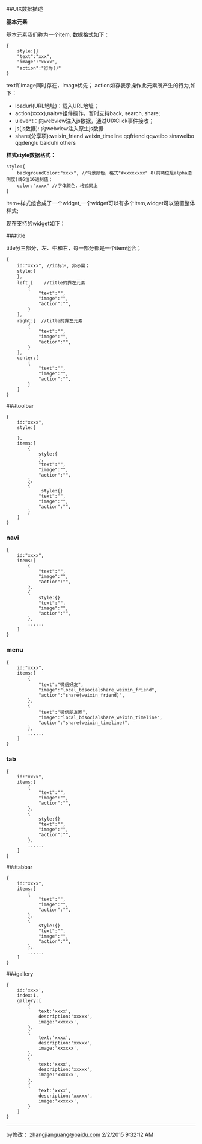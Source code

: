 ##UIX数据描述

**基本元素**

基本元素我们称为一个item, 数据格式如下：

    {
        style:{}
        "text":"xxx",
        "image":"xxxx",
        "action":"行为()"
    }

text和image同时存在，image优先；
action如存表示操作此元素所产生的行为,如下：

- loadurl(URL地址)：载入URL地址；
- action(xxxx),naitve组件操作，暂时支持back, search, share;
- uievent：向webview注入js数据，通过UIXClick事件接收；
- js(js数据): 向webview注入原生js数据
- share(分享项):weixin\_friend weixin_timeline qqfriend qqweibo sinaweibo qqdenglu baiduhi others


**样式style数据格式：**

    style:{
        backgroundColor:"xxxx", //背景颜色，格式"#xxxxxxxx" 8(前两位是alpha透明度)或6位16进制值；
        color:"xxxx" //字体颜色，格式同上
    }

item+样式组合成了一个widget,一个widget可以有多个item,widget可以设置整体样式;

现在支持的widget如下：

###title

title分三部分，左、中和右，每一部分都是一个item组合；


    {
        id:"xxxx", //id标识, 非必需；
        style:{
        },
        left:[    //title的靠左元素
            {
                "text":"",
                "image":"",
                "action":"",
            }
        ],
        right:[  //title的靠左元素
            {
                "text":"",
                "image":"",
                "action":"",
            }
        ],
        center:[
            {
                "text":"",
                "image":"",
                "action":"",
            }
        ]
    }

###toolbar

    {
        id:"xxxx",
        style:{

        },
        items:[
            {
                style:{
                },
                "text":"",
                "image":"",
                "action":"",
            },
            {
                 style:{}
                "text":"",
                "image":"",
                "action":"",
            }
        ]
    }

### navi

    {
        id:"xxxx",
        items:[
            {
                "text":"",
                "image":"",
                "action":"",
            },
            {
                style:{}
                "text":"",
                "image":"",
                "action":"",
            },
            ......
        ]
    }

### menu

    {
        id:"xxxx",
        items:[
            {
                "text":"微信好友",
                "image":"local_bdsocialshare_weixin_friend",
                "action":"share(weixin_friend)",
            },
            {
                "text":"微信朋友圈",
                "image":"local_bdsocialshare_weixin_timeline",
                "action":"share(weixin_timeline)",
            },
            ......
        ]
    }

### tab

    {
        id:"xxxx",
        items:[
            {
                "text":"",
                "image":"",
                "action":"",
            },
            {
                style:{}
                "text":"",
                "image":"",
                "action":"",
            },
            ......
        ]
    }


###tabbar

    {
        id:"xxxx",
        items:[
            {
                "text":"",
                "image":"",
                "action":"",
            },
            {
                style:{}
                "text":"",
                "image":"",
                "action":"",
            },
            ......
        ]
    }

###gallery

    {
        id:'xxxx',
        index:1,
        gallery:[
            {
                text:'xxxx',
                description:'xxxxx',
                image:'xxxxxx',
            },
            {
                text:'xxxx',
                description:'xxxxx',
                image:'xxxxxx',
            },
            {
                text:'xxxx',
                description:'xxxxx',
                image:'xxxxxx',
            },
            {
                text:'xxxx',
                description:'xxxxx',
                image:'xxxxxx',
            }
        ]
    }

----------
by修改： zhangjianguang@baidu.com  2/2/2015 9:32:12 AM

